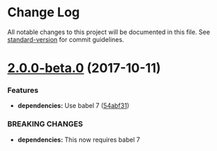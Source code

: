 # Change Log

All notable changes to this project will be documented in this file. See [standard-version](https://github.com/conventional-changelog/standard-version) for commit guidelines.

<a name="2.0.0-beta.0"></a>
# [2.0.0-beta.0](https://github.com/researchgate/babel-preset-rg/compare/v1.0.1...v2.0.0-beta.0) (2017-10-11)


### Features

* **dependencies:** Use babel 7 ([54abf31](https://github.com/researchgate/babel-preset-rg/commit/54abf31))


### BREAKING CHANGES

* **dependencies:** This now requires babel 7
